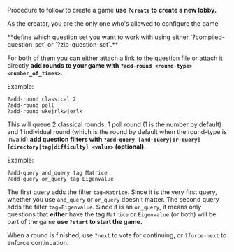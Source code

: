 Procedure to follow to create a game
<skip>
**use `?create` to create a new lobby.**

As the creator, you are the only one who's allowed to configure the game

<skip>
**define which question set you want to work with using either `?compiled-question-set` or `?zip-question-set`.**

For both of them you can either attach a link to the question file or attach it directly
<skip>
**add rounds to your game with `?add-round <round-type> <number_of_times>`.**

Example:
```
?add-round classical 2
?add-round poll
?add-round wkejrlkwjerlk
```
This will queue 2 classical rounds, 1 poll round (1 is the number by default) and 1 individual round (which is the round by default when the round-type is invalid)
<skip>
**add question filters with `?add-query [and-query|or-query] [directory|tag|difficulty] <value>` (optional).**

Example:
 ```
?add-query and_query tag Matrice
?add-query or_query tag Eigenvalue
```
The first query adds the filter `tag=Matrice`. Since it is the very first query, whether you use `and_query` or `or_query` doesn't matter. The second query adds the filter `tag=Eigenvalue`. Since it is an `or_query`, it means only questions that **either** have the tag `Matrice` or `Eigenvalue` (or both) will be part of the game
<skip>
**use `?start` to start the game.**

When a round is finished, use `?next` to vote for continuing, or `?force-next` to enforce continuation.